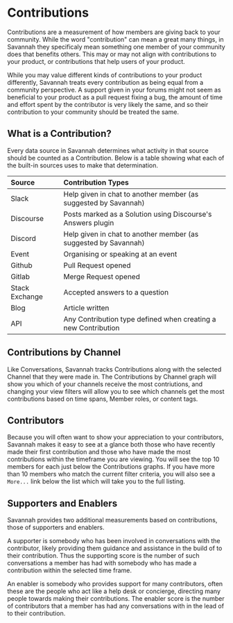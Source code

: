 # Contributions

Contributions are a measurement of how members are giving back to your community. While the word "contribution" can mean a great many things, in Savannah they specificaly mean something one member of your community does that benefits others. This may or may not align with contributions to your product, or contributions that help users of your product.

While you may value different kinds of contributions to your product differently, Savannah treats every contribution as being equal from a community perspective. A support given in your forums might not seem as beneficial to your product as a pull request fixing a bug, the amount of time and effort spent by the contributor is very likely the same, and so their contribution to your community should be treated the same.

## What is a Contribution?

Every data source in Savannah determines what activity in that source should be counted as a Contribution. Below is a table showing what each of the built-in sources uses to make that determination.

| Source         | Contribution Types |
|:---------------|:------------------|
| Slack          | Help given in chat to another member (as suggested by Savannah) |
| Discourse      | Posts marked as a Solution using Discourse's Answers plugin |
| Discord        | Help given in chat to another member (as suggested by Savannah) |
| Event          | Organising or speaking at an event |
| Github         | Pull Request opened |
| Gitlab         | Merge Request opened |
| Stack Exchange | Accepted answers to a question |
| Blog           | Article written |
| API            | Any Contribution type defined when creating a new Contribution |
 
## Contributions by Channel

Like Conversations, Savannah tracks Contributions along with the selected Channel that they were made in. The Contributions by Channel graph will show you which of your channels receive the most contriutions, and changing your view filters will allow you to see which channels get the most contributions based on time spans, Member roles, or content tags.

## Contributors

Because you will often want to show your appreciation to your contributors, Savannah makes it easy to see at a glance both those who have recently made their first contribution and those who have made the most contributions within the timeframe you are viewing. You will see the top 10 members for each just below the Contributions graphs. If you have more than 10 members who match the current filter criteria, you will also see a `More...` link below the list which will take you to the full listing.

## Supporters and Enablers

Savannah provides two additional measurements based on contributions, those of supporters and enablers. 

A supporter is somebody who has been involved in conversations with the contributor, likely providing them guidance and assistance in the build of to their contribution. Thus the supporting score is the number of such conversations a member has had with somebody who has made a contribution within the selected time frame.

An enabler is somebody who provides support for many contributors, often these are the people who act like a help desk or concierge, directing many people towards making their contributions. The enabler score is the number of contributors that a member has had any conversations with in the lead of to their contribution.
